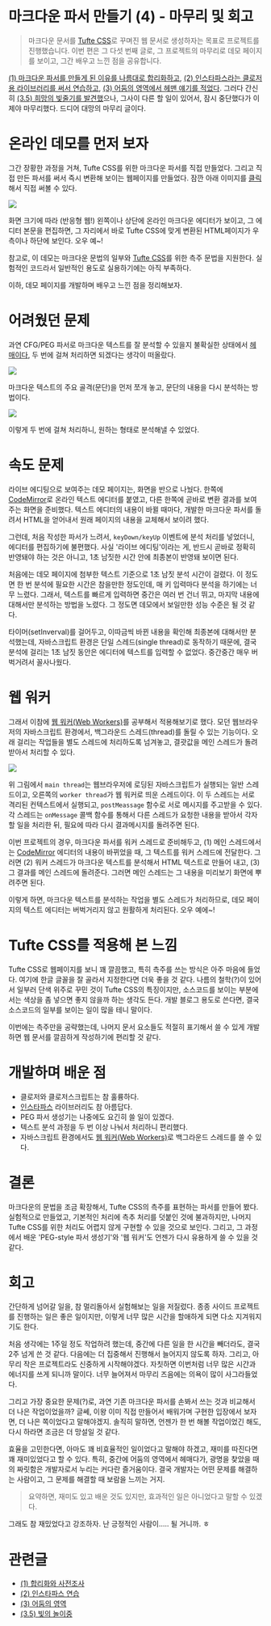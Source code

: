# 마크다운 파서 만들기 (4) - 마무리 및 회고

> 마크다운 문서를 [Tufte CSS]로 꾸며진 웹 문서로 생성하자는 목표로 프로젝트를 진행했습니다. 이번 편은 그 다섯 번째 글로, 그 프로젝트의 마무리로 데모 페이지를 보이고, 그간 배우고 느낀 점을 공유합니다.

[(1) 마크다운 파서를 만들게 된 이유를 나름대로 합리화하고][1], [(2) 인스타파스라는 클로저용 라이브러리를 써서 연습하고][2], [(3) 어둠의 영역에서 헤맨 얘기를 적었다][3]. 그러다 간신히 [(3.5) 희망의 빛줄기를 발견했][3.5]으나, 그사이 다른 할 일이 있어서, 잠시 중단했다가 이제야 마무리했다. 드디어 대망의 마무리 글이다.

# 온라인 데모를 먼저 보자

그간 장황한 과정을 거쳐, Tufte CSS를 위한 마크다운 파서를 직접 만들었다. 그리고 직접 만든 파서를 써서 즉시 변환해 보이는 웹페이지를 만들었다. 잠깐 아래 이미지를 [클릭][demo]해서 직접 써볼 수 있다.

[![](instaparse/thumbnail-lg.png)][demo]

화면 크기에 따라 (반응형 웹!) 왼쪽이나 상단에 온라인 마크다운 에디터가 보이고, 그 에디터 본문을 편집하면, 그 자리에서 바로 Tufte CSS에 맞게 변환된 HTML페이지가 우측이나 하단에 보인다. 오우 예~!

참고로, 이 데모는 마크다운 문법의 일부와 [Tufte CSS]를 위한 측주 문법을 지원한다. 실험적인 코드라서 일반적인 용도로 실용하기에는 아직 부족하다.

이하, 데모 페이지를 개발하며 배우고 느낀 점을 정리해보자.

# 어려웠던 문제

과연 CFG/PEG 파서로 마크다운 텍스트를 잘 분석할 수 있을지 불확실한 상태에서 [헤매이다][3], 두 번에 걸쳐 처리하면 되겠다는 생각이 떠올랐다.

![](instaparse/break-through.png)

마크다운 텍스트의 주요 골격(문단)을 먼저 쪼개 놓고, 문단의 내용을 다시 분석하는 방법이다.

![](instaparse/step2.png)

이렇게 두 번에 걸쳐 처리하니, 원하는 형태로 분석해낼 수 있었다.

# 속도 문제

라이브 에디팅으로 보여주는 데모 페이지는, 화면을 반으로 나눴다. 한쪽에 [CodeMirror]로 온라인 텍스트 에디터를 붙였고, 다른 한쪽에 곧바로 변환 결과를 보여주는 화면을 준비했다. 텍스트 에디터의 내용이 바뀔 때마다, 개발한 마크다운 파서를 돌려서 HTML을 얻어내서 원래 페이지의 내용을 교체해서 보이려 했다.

그런데, 처음 작성한 파서가 느려서, `keyDown/keyUp` 이벤트에 분석 처리를 넣었더니, 에디터를 편집하기에 불편했다. 사실 '라이브 에디팅'이라는 게, 반드시 곧바로 정확히 반영돼야 하는 것은 아니고, 1초 남짓한 시간 안에 최종본이 반영돼 보이면 된다.

처음에는 데모 페이지에 첨부한 텍스트 기준으로 1초 남짓 분석 시간이 걸렸다. 이 정도면 한 번 분석에 필요한 시간은 참을만한 정도인데, 매 키 입력마다 분석을 하기에는 너무 느렸다. 그래서, 텍스트를 빠르게 입력하면 중간은 여러 번 건너 뛰고, 마지막 내용에 대해서만 분석하는 방법을 노렸다. 그 정도면 데모에서 보일만한 성능 수준은 될 것 같다.

타이머(setInverval)를 걸어두고, 이따금씩 바뀐 내용을 확인해 최종본에 대해서만 분석했는데, 자바스크립트 환경은 단일 스레드(single thread)로 동작하기 때문에, 결국 분석에 걸리는 1초 남짓 동안은 에디터에 텍스트를 입력할 수 없었다. 중간중간 매우 버벅거려서 꼴사나웠다.

# 웹 워커

그래서 이참에 [웹 워커(Web Workers)][WebWorkers]를 공부해서 적용해보기로 했다. 모던 웹브라우저의 자바스크립트 환경에서, 백그라운드 스레드(thread)를 돌릴 수 있는 기능이다. 오래 걸리는 작업들을 별도 스레드에 처리하도록 넘겨놓고, 결괏값을 메인 스레드가 돌려받아서 처리할 수 있다.

![](instaparse/webworkers.png)

위 그림에서 `main thread`는 웹브라우저에 로딩된 자바스크립트가 실행되는 일반 스레드이고, 오른쪽의 `worker thread`가 웹 워커로 띄운 스레드이다. 이 두 스레드는 서로 격리된 컨텍스트에서 실행되고, `postMeassage` 함수로 서로 메시지를 주고받을 수 있다. 각 스레드는 `onMessage` 콜백 함수를 통해서 다른 스레드가 요청한 내용을 받아서 각자 할 일을 처리한 뒤, 필요에 따라 다시 결과메시지를 돌려주면 된다.

이번 프로젝트의 경우, 마크다운 파서를 워커 스레드로 준비해두고, (1) 메인 스레드에서는 [CodeMirror] 에디터의 내용이 바뀌었을 때, 그 텍스트를 워커 스레드에 전달한다. 그러면 (2) 워커 스레드가 마크다운 텍스트를 분석해서 HTML 텍스트로 만들어 내고, (3) 그 결과를 메인 스레드에 돌려준다. 그러면 메인 스레드는 그 내용을 미리보기 화면에 뿌려주면 된다.

이렇게 하면, 마크다운 텍스트를 분석하는 작업을 별도 스레드가 처리하므로, 데모 페이지의 텍스트 에디터는 버벅거리지 않고 원활하게 처리된다. 오우 예에~!

# Tufte CSS를 적용해 본 느낌

Tufte CSS로 웹페이지를 보니 꽤 깔끔했고, 특히 측주를 쓰는 방식은 아주 마음에 들었다. 여기에 한글 글꼴을 잘 골라서 지정한다면 더욱 좋을 것 같다. 나름의 철학(?)이 있어서 일부러 단색 위주로 꾸민 것이 Tufte CSS의 특징이지만, 소스코드를 보이는 부분에서는 색상을 좀 넣으면 좋지 않을까 하는 생각도 든다. 개발 블로그 용도로 쓴다면, 결국 소스코드의 일부를 보이는 일이 많을 테니 말이다.

이번에는 측주만을 공략했는데, 나머지 문서 요소들도 적절히 표기해서 쓸 수 있게 개발하면 웹 문서를 깔끔하게 작성하기에 편리할 것 같다.

# 개발하며 배운 점

* 클로저와 클로저스크립트는 참 훌륭하다.
* [인스타파스] 라이브러리도 참 아름답다.
* PEG 파서 생성기는 나중에도 요긴히 쓸 일이 있겠다.
* 텍스트 분석 과정을 두 번 이상 나눠서 처리하니 편리했다.
* 자바스크립트 환경에서도 [웹 워커(Web Workers)][WebWorkers]로 백그라운드 스레드를 쓸 수 있다.

# 결론

마크다운의 문법을 조금 확장해서, Tufte CSS의 측주를 표현하는 파서를 만들어 봤다. 실험적으로 만들었고, 기본적인 처리에 측추 처리를 덧붙인 것에 불과하지만, 나머지 Tufte CSS를 위한 처리도 어렵지 않게 구현할 수 있을 것으로 보인다. 그리고, 그 과정에서 배운 'PEG-style 파서 생성기'와 '웹 워커'도 언젠가 다시  유용하게 쓸 수 있을 것 같다.

# 회고

간단하게 넘어갈 일을, 참 멀리돌아서 실험해보는 일을 저질렀다. 종종 사이드 프로젝트를 진행하는 일은 좋은 일이지만, 이렇게 너무 많은 시간을 할애하게 되면 다소 지겨워지기도 한다.

처음 생각에는 1주일 정도 작업하려 했는데, 중간에 다른 일을 한 시간을 빼더라도, 결국 2주 넘게 쓴 것 같다. 다음에는 더 집중해서 진행해서 늘어지지 않도록 하자. 그리고, 아무리 작은 프로젝트라도 신중하게 시작해야겠다. 자칫하면 이번처럼 너무 많은 시간과 에너지를 쓰게 되니까 말이다. 너무 늘어져서 마무리 즈음에는 의욕이 많이 사그라들었다.

그리고 가장 중요한 문제(?)로, 과연 기존 마크다운 파서를 손봐서 쓰는 것과 비교해서 더 나은 작업이었을까? 글쎄, 이왕 이미 직접 만들어서 배워가며 구현한 입장에서 보자면, 더 나은 쪽이었다고 말해야겠지. 솔직히 말하면, 언젠가 한 번 해볼 작업이었긴 해도, 다시 하라면 조금은 더 망설일 것 같다.

효율을 고민한다면, 아마도 꽤 비효율적인 일이었다고 말해야 하겠고, 재미를 따진다면 꽤 재미있었다고 할 수 있다. 특히, 중간에 어둠의 영역에서 헤매다가, 광명을 찾았을 때의 짜릿함은 개발자로서 누리는 커다란 즐거움이다. 결국 개발자는 어떤 문제를 해결하는 사람이고, 그 문제를 해결할 때 보람을 느끼는 거지.

> 요약하면, 재미도 있고 배운 것도 있지만, 효과적인 일은 아니었다고 말할 수 있겠다.

그래도 참 재밌었다고 강조하자. 난 긍정적인 사람이..... 될 거니까. ㅎ

# 관련글

* [(1) 합리화와 사전조사][1]
* [(2) 인스타파스 연습][2]
* [(3) 어둠의 영역][3]
* [(3.5) 빛의 놀이중][3.5]

[Tufte CSS]: http://edwardtufte.github.io/tufte-css/
[인스타파스]: https://github.com/Engelberg/instaparse
[WebWorkers]: https://developer.mozilla.org/en-US/docs/Web/API/Web_Workers_API/Using_web_workers
[1]: https://medium.com/happyprogrammer-in-jeju/마크다운-파서-만들기-1-합리화와-사전조사-932a269b7233
[2]: https://medium.com/happyprogrammer-in-jeju/마크다운-파서-만들기-2-인스타파서-연습-12b2291a9f8b
[3]: https://medium.com/happyprogrammer-in-jeju/마크다운-파서-만들기-3-어둠의-영역-be10d140e6b9
[3.5]: https://medium.com/happyprogrammer-in-jeju/마크다운-파서-만들기-3-5-빛의-놀이-중-8e5c5c20f7e3
[demo]: http://hatemogi.github.io/tufdown
[CodeMirror]: https://codemirror.net
